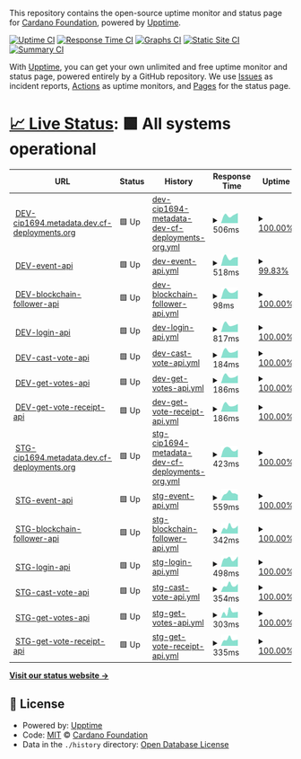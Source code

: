 This repository contains the open-source uptime monitor and status page for [Cardano Foundation](https://cardanofoundation.org), powered by [Upptime](https://github.com/upptime/upptime).

[![Uptime CI](https://github.com/cardano-foundation/cf-summit-evoting-status/workflows/Uptime%20CI/badge.svg)](https://github.com/cardano-foundation/cf-summit-evoting-status/actions?query=workflow%3A%22Uptime+CI%22)
[![Response Time CI](https://github.com/cardano-foundation/cf-summit-evoting-status/workflows/Response%20Time%20CI/badge.svg)](https://github.com/cardano-foundation/cf-summit-evoting-status/actions?query=workflow%3A%22Response+Time+CI%22)
[![Graphs CI](https://github.com/cardano-foundation/cf-summit-evoting-status/workflows/Graphs%20CI/badge.svg)](https://github.com/cardano-foundation/cf-summit-evoting-status/actions?query=workflow%3A%22Graphs+CI%22)
[![Static Site CI](https://github.com/cardano-foundation/cf-summit-evoting-status/workflows/Static%20Site%20CI/badge.svg)](https://github.com/cardano-foundation/cf-summit-evoting-status/actions?query=workflow%3A%22Static+Site+CI%22)
[![Summary CI](https://github.com/cardano-foundation/cf-summit-evoting-status/workflows/Summary%20CI/badge.svg)](https://github.com/cardano-foundation/cf-summit-evoting-status/actions?query=workflow%3A%22Summary+CI%22)

With [Upptime](https://upptime.js.org), you can get your own unlimited and free uptime monitor and status page, powered entirely by a GitHub repository. We use [Issues](https://github.com/cardano-foundation/cf-summit-evoting-status/issues) as incident reports, [Actions](https://github.com/cardano-foundation/cf-summit-evoting-status/actions) as uptime monitors, and [Pages](https://status.voting.summit.cardano.org) for the status page.

# [📈 Live Status](https://status.voting.summit.cardano.org): <!--live status--> **🟩 All systems operational**

<!--start: status pages-->
<!-- This summary is generated by Upptime (https://github.com/upptime/upptime) -->
<!-- Do not edit this manually, your changes will be overwritten -->
<!-- prettier-ignore -->
| URL | Status | History | Response Time | Uptime |
| --- | ------ | ------- | ------------- | ------ |
| <img alt="" src="https://icons.duckduckgo.com/ip3/dev.cf-cip1694-preprod.eu-west-1.metadata.dev.cf-deployments.org.ico" height="13"> [DEV-cip1694.metadata.dev.cf-deployments.org](https://dev.cf-cip1694-preprod.eu-west-1.metadata.dev.cf-deployments.org/) | 🟩 Up | [dev-cip1694-metadata-dev-cf-deployments-org.yml](https://github.com/cardano-foundation/cf-cip1694-ballot-status/commits/HEAD/history/dev-cip1694-metadata-dev-cf-deployments-org.yml) | <details><summary><img alt="Response time graph" src="./graphs/dev-cip1694-metadata-dev-cf-deployments-org/response-time-week.png" height="20"> 506ms</summary><br><a href="https://status.1694ballot.cardano.org/history/dev-cip1694-metadata-dev-cf-deployments-org"><img alt="Response time 506" src="https://img.shields.io/endpoint?url=https%3A%2F%2Fraw.githubusercontent.com%2Fcardano-foundation%2Fcf-cip1694-ballot-status%2FHEAD%2Fapi%2Fdev-cip1694-metadata-dev-cf-deployments-org%2Fresponse-time.json"></a><br><a href="https://status.1694ballot.cardano.org/history/dev-cip1694-metadata-dev-cf-deployments-org"><img alt="24-hour response time 616" src="https://img.shields.io/endpoint?url=https%3A%2F%2Fraw.githubusercontent.com%2Fcardano-foundation%2Fcf-cip1694-ballot-status%2FHEAD%2Fapi%2Fdev-cip1694-metadata-dev-cf-deployments-org%2Fresponse-time-day.json"></a><br><a href="https://status.1694ballot.cardano.org/history/dev-cip1694-metadata-dev-cf-deployments-org"><img alt="7-day response time 506" src="https://img.shields.io/endpoint?url=https%3A%2F%2Fraw.githubusercontent.com%2Fcardano-foundation%2Fcf-cip1694-ballot-status%2FHEAD%2Fapi%2Fdev-cip1694-metadata-dev-cf-deployments-org%2Fresponse-time-week.json"></a><br><a href="https://status.1694ballot.cardano.org/history/dev-cip1694-metadata-dev-cf-deployments-org"><img alt="30-day response time 506" src="https://img.shields.io/endpoint?url=https%3A%2F%2Fraw.githubusercontent.com%2Fcardano-foundation%2Fcf-cip1694-ballot-status%2FHEAD%2Fapi%2Fdev-cip1694-metadata-dev-cf-deployments-org%2Fresponse-time-month.json"></a><br><a href="https://status.1694ballot.cardano.org/history/dev-cip1694-metadata-dev-cf-deployments-org"><img alt="1-year response time 506" src="https://img.shields.io/endpoint?url=https%3A%2F%2Fraw.githubusercontent.com%2Fcardano-foundation%2Fcf-cip1694-ballot-status%2FHEAD%2Fapi%2Fdev-cip1694-metadata-dev-cf-deployments-org%2Fresponse-time-year.json"></a></details> | <details><summary><a href="https://status.1694ballot.cardano.org/history/dev-cip1694-metadata-dev-cf-deployments-org">100.00%</a></summary><a href="https://status.1694ballot.cardano.org/history/dev-cip1694-metadata-dev-cf-deployments-org"><img alt="All-time uptime 100.00%" src="https://img.shields.io/endpoint?url=https%3A%2F%2Fraw.githubusercontent.com%2Fcardano-foundation%2Fcf-cip1694-ballot-status%2FHEAD%2Fapi%2Fdev-cip1694-metadata-dev-cf-deployments-org%2Fuptime.json"></a><br><a href="https://status.1694ballot.cardano.org/history/dev-cip1694-metadata-dev-cf-deployments-org"><img alt="24-hour uptime 100.00%" src="https://img.shields.io/endpoint?url=https%3A%2F%2Fraw.githubusercontent.com%2Fcardano-foundation%2Fcf-cip1694-ballot-status%2FHEAD%2Fapi%2Fdev-cip1694-metadata-dev-cf-deployments-org%2Fuptime-day.json"></a><br><a href="https://status.1694ballot.cardano.org/history/dev-cip1694-metadata-dev-cf-deployments-org"><img alt="7-day uptime 100.00%" src="https://img.shields.io/endpoint?url=https%3A%2F%2Fraw.githubusercontent.com%2Fcardano-foundation%2Fcf-cip1694-ballot-status%2FHEAD%2Fapi%2Fdev-cip1694-metadata-dev-cf-deployments-org%2Fuptime-week.json"></a><br><a href="https://status.1694ballot.cardano.org/history/dev-cip1694-metadata-dev-cf-deployments-org"><img alt="30-day uptime 100.00%" src="https://img.shields.io/endpoint?url=https%3A%2F%2Fraw.githubusercontent.com%2Fcardano-foundation%2Fcf-cip1694-ballot-status%2FHEAD%2Fapi%2Fdev-cip1694-metadata-dev-cf-deployments-org%2Fuptime-month.json"></a><br><a href="https://status.1694ballot.cardano.org/history/dev-cip1694-metadata-dev-cf-deployments-org"><img alt="1-year uptime 100.00%" src="https://img.shields.io/endpoint?url=https%3A%2F%2Fraw.githubusercontent.com%2Fcardano-foundation%2Fcf-cip1694-ballot-status%2FHEAD%2Fapi%2Fdev-cip1694-metadata-dev-cf-deployments-org%2Fuptime-year.json"></a></details>
| <img alt="" src="https://icons.duckduckgo.com/ip3/follower-api.dev.cf-cip1694-preprod.eu-west-1.metadata.dev.cf-deployments.org.ico" height="13"> [DEV-event-api](https://follower-api.dev.cf-cip1694-preprod.eu-west-1.metadata.dev.cf-deployments.org/api/reference/event/CIP-1694_Pre_Ratification_F534) | 🟩 Up | [dev-event-api.yml](https://github.com/cardano-foundation/cf-cip1694-ballot-status/commits/HEAD/history/dev-event-api.yml) | <details><summary><img alt="Response time graph" src="./graphs/dev-event-api/response-time-week.png" height="20"> 518ms</summary><br><a href="https://status.1694ballot.cardano.org/history/dev-event-api"><img alt="Response time 518" src="https://img.shields.io/endpoint?url=https%3A%2F%2Fraw.githubusercontent.com%2Fcardano-foundation%2Fcf-cip1694-ballot-status%2FHEAD%2Fapi%2Fdev-event-api%2Fresponse-time.json"></a><br><a href="https://status.1694ballot.cardano.org/history/dev-event-api"><img alt="24-hour response time 538" src="https://img.shields.io/endpoint?url=https%3A%2F%2Fraw.githubusercontent.com%2Fcardano-foundation%2Fcf-cip1694-ballot-status%2FHEAD%2Fapi%2Fdev-event-api%2Fresponse-time-day.json"></a><br><a href="https://status.1694ballot.cardano.org/history/dev-event-api"><img alt="7-day response time 518" src="https://img.shields.io/endpoint?url=https%3A%2F%2Fraw.githubusercontent.com%2Fcardano-foundation%2Fcf-cip1694-ballot-status%2FHEAD%2Fapi%2Fdev-event-api%2Fresponse-time-week.json"></a><br><a href="https://status.1694ballot.cardano.org/history/dev-event-api"><img alt="30-day response time 518" src="https://img.shields.io/endpoint?url=https%3A%2F%2Fraw.githubusercontent.com%2Fcardano-foundation%2Fcf-cip1694-ballot-status%2FHEAD%2Fapi%2Fdev-event-api%2Fresponse-time-month.json"></a><br><a href="https://status.1694ballot.cardano.org/history/dev-event-api"><img alt="1-year response time 518" src="https://img.shields.io/endpoint?url=https%3A%2F%2Fraw.githubusercontent.com%2Fcardano-foundation%2Fcf-cip1694-ballot-status%2FHEAD%2Fapi%2Fdev-event-api%2Fresponse-time-year.json"></a></details> | <details><summary><a href="https://status.1694ballot.cardano.org/history/dev-event-api">99.83%</a></summary><a href="https://status.1694ballot.cardano.org/history/dev-event-api"><img alt="All-time uptime 99.83%" src="https://img.shields.io/endpoint?url=https%3A%2F%2Fraw.githubusercontent.com%2Fcardano-foundation%2Fcf-cip1694-ballot-status%2FHEAD%2Fapi%2Fdev-event-api%2Fuptime.json"></a><br><a href="https://status.1694ballot.cardano.org/history/dev-event-api"><img alt="24-hour uptime 100.00%" src="https://img.shields.io/endpoint?url=https%3A%2F%2Fraw.githubusercontent.com%2Fcardano-foundation%2Fcf-cip1694-ballot-status%2FHEAD%2Fapi%2Fdev-event-api%2Fuptime-day.json"></a><br><a href="https://status.1694ballot.cardano.org/history/dev-event-api"><img alt="7-day uptime 99.83%" src="https://img.shields.io/endpoint?url=https%3A%2F%2Fraw.githubusercontent.com%2Fcardano-foundation%2Fcf-cip1694-ballot-status%2FHEAD%2Fapi%2Fdev-event-api%2Fuptime-week.json"></a><br><a href="https://status.1694ballot.cardano.org/history/dev-event-api"><img alt="30-day uptime 99.83%" src="https://img.shields.io/endpoint?url=https%3A%2F%2Fraw.githubusercontent.com%2Fcardano-foundation%2Fcf-cip1694-ballot-status%2FHEAD%2Fapi%2Fdev-event-api%2Fuptime-month.json"></a><br><a href="https://status.1694ballot.cardano.org/history/dev-event-api"><img alt="1-year uptime 99.83%" src="https://img.shields.io/endpoint?url=https%3A%2F%2Fraw.githubusercontent.com%2Fcardano-foundation%2Fcf-cip1694-ballot-status%2FHEAD%2Fapi%2Fdev-event-api%2Fuptime-year.json"></a></details>
| <img alt="" src="https://icons.duckduckgo.com/ip3/follower-api.dev.cf-cip1694-preprod.eu-west-1.metadata.dev.cf-deployments.org.ico" height="13"> [DEV-blockchain-follower-api](https://follower-api.dev.cf-cip1694-preprod.eu-west-1.metadata.dev.cf-deployments.org/api/blockchain/tip) | 🟩 Up | [dev-blockchain-follower-api.yml](https://github.com/cardano-foundation/cf-cip1694-ballot-status/commits/HEAD/history/dev-blockchain-follower-api.yml) | <details><summary><img alt="Response time graph" src="./graphs/dev-blockchain-follower-api/response-time-week.png" height="20"> 98ms</summary><br><a href="https://status.1694ballot.cardano.org/history/dev-blockchain-follower-api"><img alt="Response time 98" src="https://img.shields.io/endpoint?url=https%3A%2F%2Fraw.githubusercontent.com%2Fcardano-foundation%2Fcf-cip1694-ballot-status%2FHEAD%2Fapi%2Fdev-blockchain-follower-api%2Fresponse-time.json"></a><br><a href="https://status.1694ballot.cardano.org/history/dev-blockchain-follower-api"><img alt="24-hour response time 108" src="https://img.shields.io/endpoint?url=https%3A%2F%2Fraw.githubusercontent.com%2Fcardano-foundation%2Fcf-cip1694-ballot-status%2FHEAD%2Fapi%2Fdev-blockchain-follower-api%2Fresponse-time-day.json"></a><br><a href="https://status.1694ballot.cardano.org/history/dev-blockchain-follower-api"><img alt="7-day response time 98" src="https://img.shields.io/endpoint?url=https%3A%2F%2Fraw.githubusercontent.com%2Fcardano-foundation%2Fcf-cip1694-ballot-status%2FHEAD%2Fapi%2Fdev-blockchain-follower-api%2Fresponse-time-week.json"></a><br><a href="https://status.1694ballot.cardano.org/history/dev-blockchain-follower-api"><img alt="30-day response time 98" src="https://img.shields.io/endpoint?url=https%3A%2F%2Fraw.githubusercontent.com%2Fcardano-foundation%2Fcf-cip1694-ballot-status%2FHEAD%2Fapi%2Fdev-blockchain-follower-api%2Fresponse-time-month.json"></a><br><a href="https://status.1694ballot.cardano.org/history/dev-blockchain-follower-api"><img alt="1-year response time 98" src="https://img.shields.io/endpoint?url=https%3A%2F%2Fraw.githubusercontent.com%2Fcardano-foundation%2Fcf-cip1694-ballot-status%2FHEAD%2Fapi%2Fdev-blockchain-follower-api%2Fresponse-time-year.json"></a></details> | <details><summary><a href="https://status.1694ballot.cardano.org/history/dev-blockchain-follower-api">100.00%</a></summary><a href="https://status.1694ballot.cardano.org/history/dev-blockchain-follower-api"><img alt="All-time uptime 100.00%" src="https://img.shields.io/endpoint?url=https%3A%2F%2Fraw.githubusercontent.com%2Fcardano-foundation%2Fcf-cip1694-ballot-status%2FHEAD%2Fapi%2Fdev-blockchain-follower-api%2Fuptime.json"></a><br><a href="https://status.1694ballot.cardano.org/history/dev-blockchain-follower-api"><img alt="24-hour uptime 100.00%" src="https://img.shields.io/endpoint?url=https%3A%2F%2Fraw.githubusercontent.com%2Fcardano-foundation%2Fcf-cip1694-ballot-status%2FHEAD%2Fapi%2Fdev-blockchain-follower-api%2Fuptime-day.json"></a><br><a href="https://status.1694ballot.cardano.org/history/dev-blockchain-follower-api"><img alt="7-day uptime 100.00%" src="https://img.shields.io/endpoint?url=https%3A%2F%2Fraw.githubusercontent.com%2Fcardano-foundation%2Fcf-cip1694-ballot-status%2FHEAD%2Fapi%2Fdev-blockchain-follower-api%2Fuptime-week.json"></a><br><a href="https://status.1694ballot.cardano.org/history/dev-blockchain-follower-api"><img alt="30-day uptime 100.00%" src="https://img.shields.io/endpoint?url=https%3A%2F%2Fraw.githubusercontent.com%2Fcardano-foundation%2Fcf-cip1694-ballot-status%2FHEAD%2Fapi%2Fdev-blockchain-follower-api%2Fuptime-month.json"></a><br><a href="https://status.1694ballot.cardano.org/history/dev-blockchain-follower-api"><img alt="1-year uptime 100.00%" src="https://img.shields.io/endpoint?url=https%3A%2F%2Fraw.githubusercontent.com%2Fcardano-foundation%2Fcf-cip1694-ballot-status%2FHEAD%2Fapi%2Fdev-blockchain-follower-api%2Fuptime-year.json"></a></details>
| <img alt="" src="https://icons.duckduckgo.com/ip3/api.dev.cf-cip1694-preprod.eu-west-1.metadata.dev.cf-deployments.org.ico" height="13"> [DEV-login-api](http://api.dev.cf-cip1694-preprod.eu-west-1.metadata.dev.cf-deployments.org/api/auth/login) | 🟩 Up | [dev-login-api.yml](https://github.com/cardano-foundation/cf-cip1694-ballot-status/commits/HEAD/history/dev-login-api.yml) | <details><summary><img alt="Response time graph" src="./graphs/dev-login-api/response-time-week.png" height="20"> 817ms</summary><br><a href="https://status.1694ballot.cardano.org/history/dev-login-api"><img alt="Response time 817" src="https://img.shields.io/endpoint?url=https%3A%2F%2Fraw.githubusercontent.com%2Fcardano-foundation%2Fcf-cip1694-ballot-status%2FHEAD%2Fapi%2Fdev-login-api%2Fresponse-time.json"></a><br><a href="https://status.1694ballot.cardano.org/history/dev-login-api"><img alt="24-hour response time 849" src="https://img.shields.io/endpoint?url=https%3A%2F%2Fraw.githubusercontent.com%2Fcardano-foundation%2Fcf-cip1694-ballot-status%2FHEAD%2Fapi%2Fdev-login-api%2Fresponse-time-day.json"></a><br><a href="https://status.1694ballot.cardano.org/history/dev-login-api"><img alt="7-day response time 817" src="https://img.shields.io/endpoint?url=https%3A%2F%2Fraw.githubusercontent.com%2Fcardano-foundation%2Fcf-cip1694-ballot-status%2FHEAD%2Fapi%2Fdev-login-api%2Fresponse-time-week.json"></a><br><a href="https://status.1694ballot.cardano.org/history/dev-login-api"><img alt="30-day response time 817" src="https://img.shields.io/endpoint?url=https%3A%2F%2Fraw.githubusercontent.com%2Fcardano-foundation%2Fcf-cip1694-ballot-status%2FHEAD%2Fapi%2Fdev-login-api%2Fresponse-time-month.json"></a><br><a href="https://status.1694ballot.cardano.org/history/dev-login-api"><img alt="1-year response time 817" src="https://img.shields.io/endpoint?url=https%3A%2F%2Fraw.githubusercontent.com%2Fcardano-foundation%2Fcf-cip1694-ballot-status%2FHEAD%2Fapi%2Fdev-login-api%2Fresponse-time-year.json"></a></details> | <details><summary><a href="https://status.1694ballot.cardano.org/history/dev-login-api">100.00%</a></summary><a href="https://status.1694ballot.cardano.org/history/dev-login-api"><img alt="All-time uptime 100.00%" src="https://img.shields.io/endpoint?url=https%3A%2F%2Fraw.githubusercontent.com%2Fcardano-foundation%2Fcf-cip1694-ballot-status%2FHEAD%2Fapi%2Fdev-login-api%2Fuptime.json"></a><br><a href="https://status.1694ballot.cardano.org/history/dev-login-api"><img alt="24-hour uptime 100.00%" src="https://img.shields.io/endpoint?url=https%3A%2F%2Fraw.githubusercontent.com%2Fcardano-foundation%2Fcf-cip1694-ballot-status%2FHEAD%2Fapi%2Fdev-login-api%2Fuptime-day.json"></a><br><a href="https://status.1694ballot.cardano.org/history/dev-login-api"><img alt="7-day uptime 100.00%" src="https://img.shields.io/endpoint?url=https%3A%2F%2Fraw.githubusercontent.com%2Fcardano-foundation%2Fcf-cip1694-ballot-status%2FHEAD%2Fapi%2Fdev-login-api%2Fuptime-week.json"></a><br><a href="https://status.1694ballot.cardano.org/history/dev-login-api"><img alt="30-day uptime 100.00%" src="https://img.shields.io/endpoint?url=https%3A%2F%2Fraw.githubusercontent.com%2Fcardano-foundation%2Fcf-cip1694-ballot-status%2FHEAD%2Fapi%2Fdev-login-api%2Fuptime-month.json"></a><br><a href="https://status.1694ballot.cardano.org/history/dev-login-api"><img alt="1-year uptime 100.00%" src="https://img.shields.io/endpoint?url=https%3A%2F%2Fraw.githubusercontent.com%2Fcardano-foundation%2Fcf-cip1694-ballot-status%2FHEAD%2Fapi%2Fdev-login-api%2Fuptime-year.json"></a></details>
| <img alt="" src="https://icons.duckduckgo.com/ip3/api.dev.cf-cip1694-preprod.eu-west-1.metadata.dev.cf-deployments.org.ico" height="13"> [DEV-cast-vote-api](http://api.dev.cf-cip1694-preprod.eu-west-1.metadata.dev.cf-deployments.org/api/vote/cast) | 🟩 Up | [dev-cast-vote-api.yml](https://github.com/cardano-foundation/cf-cip1694-ballot-status/commits/HEAD/history/dev-cast-vote-api.yml) | <details><summary><img alt="Response time graph" src="./graphs/dev-cast-vote-api/response-time-week.png" height="20"> 184ms</summary><br><a href="https://status.1694ballot.cardano.org/history/dev-cast-vote-api"><img alt="Response time 184" src="https://img.shields.io/endpoint?url=https%3A%2F%2Fraw.githubusercontent.com%2Fcardano-foundation%2Fcf-cip1694-ballot-status%2FHEAD%2Fapi%2Fdev-cast-vote-api%2Fresponse-time.json"></a><br><a href="https://status.1694ballot.cardano.org/history/dev-cast-vote-api"><img alt="24-hour response time 198" src="https://img.shields.io/endpoint?url=https%3A%2F%2Fraw.githubusercontent.com%2Fcardano-foundation%2Fcf-cip1694-ballot-status%2FHEAD%2Fapi%2Fdev-cast-vote-api%2Fresponse-time-day.json"></a><br><a href="https://status.1694ballot.cardano.org/history/dev-cast-vote-api"><img alt="7-day response time 184" src="https://img.shields.io/endpoint?url=https%3A%2F%2Fraw.githubusercontent.com%2Fcardano-foundation%2Fcf-cip1694-ballot-status%2FHEAD%2Fapi%2Fdev-cast-vote-api%2Fresponse-time-week.json"></a><br><a href="https://status.1694ballot.cardano.org/history/dev-cast-vote-api"><img alt="30-day response time 184" src="https://img.shields.io/endpoint?url=https%3A%2F%2Fraw.githubusercontent.com%2Fcardano-foundation%2Fcf-cip1694-ballot-status%2FHEAD%2Fapi%2Fdev-cast-vote-api%2Fresponse-time-month.json"></a><br><a href="https://status.1694ballot.cardano.org/history/dev-cast-vote-api"><img alt="1-year response time 184" src="https://img.shields.io/endpoint?url=https%3A%2F%2Fraw.githubusercontent.com%2Fcardano-foundation%2Fcf-cip1694-ballot-status%2FHEAD%2Fapi%2Fdev-cast-vote-api%2Fresponse-time-year.json"></a></details> | <details><summary><a href="https://status.1694ballot.cardano.org/history/dev-cast-vote-api">100.00%</a></summary><a href="https://status.1694ballot.cardano.org/history/dev-cast-vote-api"><img alt="All-time uptime 100.00%" src="https://img.shields.io/endpoint?url=https%3A%2F%2Fraw.githubusercontent.com%2Fcardano-foundation%2Fcf-cip1694-ballot-status%2FHEAD%2Fapi%2Fdev-cast-vote-api%2Fuptime.json"></a><br><a href="https://status.1694ballot.cardano.org/history/dev-cast-vote-api"><img alt="24-hour uptime 100.00%" src="https://img.shields.io/endpoint?url=https%3A%2F%2Fraw.githubusercontent.com%2Fcardano-foundation%2Fcf-cip1694-ballot-status%2FHEAD%2Fapi%2Fdev-cast-vote-api%2Fuptime-day.json"></a><br><a href="https://status.1694ballot.cardano.org/history/dev-cast-vote-api"><img alt="7-day uptime 100.00%" src="https://img.shields.io/endpoint?url=https%3A%2F%2Fraw.githubusercontent.com%2Fcardano-foundation%2Fcf-cip1694-ballot-status%2FHEAD%2Fapi%2Fdev-cast-vote-api%2Fuptime-week.json"></a><br><a href="https://status.1694ballot.cardano.org/history/dev-cast-vote-api"><img alt="30-day uptime 100.00%" src="https://img.shields.io/endpoint?url=https%3A%2F%2Fraw.githubusercontent.com%2Fcardano-foundation%2Fcf-cip1694-ballot-status%2FHEAD%2Fapi%2Fdev-cast-vote-api%2Fuptime-month.json"></a><br><a href="https://status.1694ballot.cardano.org/history/dev-cast-vote-api"><img alt="1-year uptime 100.00%" src="https://img.shields.io/endpoint?url=https%3A%2F%2Fraw.githubusercontent.com%2Fcardano-foundation%2Fcf-cip1694-ballot-status%2FHEAD%2Fapi%2Fdev-cast-vote-api%2Fuptime-year.json"></a></details>
| <img alt="" src="https://icons.duckduckgo.com/ip3/api.dev.cf-cip1694-preprod.eu-west-1.metadata.dev.cf-deployments.org.ico" height="13"> [DEV-get-votes-api](http://api.dev.cf-cip1694-preprod.eu-west-1.metadata.dev.cf-deployments.org/api/vote/votes/CIP-1694_Pre_Ratification_F534) | 🟩 Up | [dev-get-votes-api.yml](https://github.com/cardano-foundation/cf-cip1694-ballot-status/commits/HEAD/history/dev-get-votes-api.yml) | <details><summary><img alt="Response time graph" src="./graphs/dev-get-votes-api/response-time-week.png" height="20"> 186ms</summary><br><a href="https://status.1694ballot.cardano.org/history/dev-get-votes-api"><img alt="Response time 186" src="https://img.shields.io/endpoint?url=https%3A%2F%2Fraw.githubusercontent.com%2Fcardano-foundation%2Fcf-cip1694-ballot-status%2FHEAD%2Fapi%2Fdev-get-votes-api%2Fresponse-time.json"></a><br><a href="https://status.1694ballot.cardano.org/history/dev-get-votes-api"><img alt="24-hour response time 199" src="https://img.shields.io/endpoint?url=https%3A%2F%2Fraw.githubusercontent.com%2Fcardano-foundation%2Fcf-cip1694-ballot-status%2FHEAD%2Fapi%2Fdev-get-votes-api%2Fresponse-time-day.json"></a><br><a href="https://status.1694ballot.cardano.org/history/dev-get-votes-api"><img alt="7-day response time 186" src="https://img.shields.io/endpoint?url=https%3A%2F%2Fraw.githubusercontent.com%2Fcardano-foundation%2Fcf-cip1694-ballot-status%2FHEAD%2Fapi%2Fdev-get-votes-api%2Fresponse-time-week.json"></a><br><a href="https://status.1694ballot.cardano.org/history/dev-get-votes-api"><img alt="30-day response time 186" src="https://img.shields.io/endpoint?url=https%3A%2F%2Fraw.githubusercontent.com%2Fcardano-foundation%2Fcf-cip1694-ballot-status%2FHEAD%2Fapi%2Fdev-get-votes-api%2Fresponse-time-month.json"></a><br><a href="https://status.1694ballot.cardano.org/history/dev-get-votes-api"><img alt="1-year response time 186" src="https://img.shields.io/endpoint?url=https%3A%2F%2Fraw.githubusercontent.com%2Fcardano-foundation%2Fcf-cip1694-ballot-status%2FHEAD%2Fapi%2Fdev-get-votes-api%2Fresponse-time-year.json"></a></details> | <details><summary><a href="https://status.1694ballot.cardano.org/history/dev-get-votes-api">100.00%</a></summary><a href="https://status.1694ballot.cardano.org/history/dev-get-votes-api"><img alt="All-time uptime 100.00%" src="https://img.shields.io/endpoint?url=https%3A%2F%2Fraw.githubusercontent.com%2Fcardano-foundation%2Fcf-cip1694-ballot-status%2FHEAD%2Fapi%2Fdev-get-votes-api%2Fuptime.json"></a><br><a href="https://status.1694ballot.cardano.org/history/dev-get-votes-api"><img alt="24-hour uptime 100.00%" src="https://img.shields.io/endpoint?url=https%3A%2F%2Fraw.githubusercontent.com%2Fcardano-foundation%2Fcf-cip1694-ballot-status%2FHEAD%2Fapi%2Fdev-get-votes-api%2Fuptime-day.json"></a><br><a href="https://status.1694ballot.cardano.org/history/dev-get-votes-api"><img alt="7-day uptime 100.00%" src="https://img.shields.io/endpoint?url=https%3A%2F%2Fraw.githubusercontent.com%2Fcardano-foundation%2Fcf-cip1694-ballot-status%2FHEAD%2Fapi%2Fdev-get-votes-api%2Fuptime-week.json"></a><br><a href="https://status.1694ballot.cardano.org/history/dev-get-votes-api"><img alt="30-day uptime 100.00%" src="https://img.shields.io/endpoint?url=https%3A%2F%2Fraw.githubusercontent.com%2Fcardano-foundation%2Fcf-cip1694-ballot-status%2FHEAD%2Fapi%2Fdev-get-votes-api%2Fuptime-month.json"></a><br><a href="https://status.1694ballot.cardano.org/history/dev-get-votes-api"><img alt="1-year uptime 100.00%" src="https://img.shields.io/endpoint?url=https%3A%2F%2Fraw.githubusercontent.com%2Fcardano-foundation%2Fcf-cip1694-ballot-status%2FHEAD%2Fapi%2Fdev-get-votes-api%2Fuptime-year.json"></a></details>
| <img alt="" src="https://icons.duckduckgo.com/ip3/api.dev.cf-cip1694-preprod.eu-west-1.metadata.dev.cf-deployments.org.ico" height="13"> [DEV-get-vote-receipt-api](http://api.dev.cf-cip1694-preprod.eu-west-1.metadata.dev.cf-deployments.org/api/vote/receipt/CIP-1694_Pre_Ratification_F534/AMBASSADOR) | 🟩 Up | [dev-get-vote-receipt-api.yml](https://github.com/cardano-foundation/cf-cip1694-ballot-status/commits/HEAD/history/dev-get-vote-receipt-api.yml) | <details><summary><img alt="Response time graph" src="./graphs/dev-get-vote-receipt-api/response-time-week.png" height="20"> 186ms</summary><br><a href="https://status.1694ballot.cardano.org/history/dev-get-vote-receipt-api"><img alt="Response time 186" src="https://img.shields.io/endpoint?url=https%3A%2F%2Fraw.githubusercontent.com%2Fcardano-foundation%2Fcf-cip1694-ballot-status%2FHEAD%2Fapi%2Fdev-get-vote-receipt-api%2Fresponse-time.json"></a><br><a href="https://status.1694ballot.cardano.org/history/dev-get-vote-receipt-api"><img alt="24-hour response time 199" src="https://img.shields.io/endpoint?url=https%3A%2F%2Fraw.githubusercontent.com%2Fcardano-foundation%2Fcf-cip1694-ballot-status%2FHEAD%2Fapi%2Fdev-get-vote-receipt-api%2Fresponse-time-day.json"></a><br><a href="https://status.1694ballot.cardano.org/history/dev-get-vote-receipt-api"><img alt="7-day response time 186" src="https://img.shields.io/endpoint?url=https%3A%2F%2Fraw.githubusercontent.com%2Fcardano-foundation%2Fcf-cip1694-ballot-status%2FHEAD%2Fapi%2Fdev-get-vote-receipt-api%2Fresponse-time-week.json"></a><br><a href="https://status.1694ballot.cardano.org/history/dev-get-vote-receipt-api"><img alt="30-day response time 186" src="https://img.shields.io/endpoint?url=https%3A%2F%2Fraw.githubusercontent.com%2Fcardano-foundation%2Fcf-cip1694-ballot-status%2FHEAD%2Fapi%2Fdev-get-vote-receipt-api%2Fresponse-time-month.json"></a><br><a href="https://status.1694ballot.cardano.org/history/dev-get-vote-receipt-api"><img alt="1-year response time 186" src="https://img.shields.io/endpoint?url=https%3A%2F%2Fraw.githubusercontent.com%2Fcardano-foundation%2Fcf-cip1694-ballot-status%2FHEAD%2Fapi%2Fdev-get-vote-receipt-api%2Fresponse-time-year.json"></a></details> | <details><summary><a href="https://status.1694ballot.cardano.org/history/dev-get-vote-receipt-api">100.00%</a></summary><a href="https://status.1694ballot.cardano.org/history/dev-get-vote-receipt-api"><img alt="All-time uptime 100.00%" src="https://img.shields.io/endpoint?url=https%3A%2F%2Fraw.githubusercontent.com%2Fcardano-foundation%2Fcf-cip1694-ballot-status%2FHEAD%2Fapi%2Fdev-get-vote-receipt-api%2Fuptime.json"></a><br><a href="https://status.1694ballot.cardano.org/history/dev-get-vote-receipt-api"><img alt="24-hour uptime 100.00%" src="https://img.shields.io/endpoint?url=https%3A%2F%2Fraw.githubusercontent.com%2Fcardano-foundation%2Fcf-cip1694-ballot-status%2FHEAD%2Fapi%2Fdev-get-vote-receipt-api%2Fuptime-day.json"></a><br><a href="https://status.1694ballot.cardano.org/history/dev-get-vote-receipt-api"><img alt="7-day uptime 100.00%" src="https://img.shields.io/endpoint?url=https%3A%2F%2Fraw.githubusercontent.com%2Fcardano-foundation%2Fcf-cip1694-ballot-status%2FHEAD%2Fapi%2Fdev-get-vote-receipt-api%2Fuptime-week.json"></a><br><a href="https://status.1694ballot.cardano.org/history/dev-get-vote-receipt-api"><img alt="30-day uptime 100.00%" src="https://img.shields.io/endpoint?url=https%3A%2F%2Fraw.githubusercontent.com%2Fcardano-foundation%2Fcf-cip1694-ballot-status%2FHEAD%2Fapi%2Fdev-get-vote-receipt-api%2Fuptime-month.json"></a><br><a href="https://status.1694ballot.cardano.org/history/dev-get-vote-receipt-api"><img alt="1-year uptime 100.00%" src="https://img.shields.io/endpoint?url=https%3A%2F%2Fraw.githubusercontent.com%2Fcardano-foundation%2Fcf-cip1694-ballot-status%2FHEAD%2Fapi%2Fdev-get-vote-receipt-api%2Fuptime-year.json"></a></details>
| <img alt="" src="https://icons.duckduckgo.com/ip3/cip1694.metadata.dev.cf-deployments.org.ico" height="13"> [STG-cip1694.metadata.dev.cf-deployments.org](https://cip1694.metadata.dev.cf-deployments.org/) | 🟩 Up | [stg-cip1694-metadata-dev-cf-deployments-org.yml](https://github.com/cardano-foundation/cf-cip1694-ballot-status/commits/HEAD/history/stg-cip1694-metadata-dev-cf-deployments-org.yml) | <details><summary><img alt="Response time graph" src="./graphs/stg-cip1694-metadata-dev-cf-deployments-org/response-time-week.png" height="20"> 423ms</summary><br><a href="https://status.1694ballot.cardano.org/history/stg-cip1694-metadata-dev-cf-deployments-org"><img alt="Response time 423" src="https://img.shields.io/endpoint?url=https%3A%2F%2Fraw.githubusercontent.com%2Fcardano-foundation%2Fcf-cip1694-ballot-status%2FHEAD%2Fapi%2Fstg-cip1694-metadata-dev-cf-deployments-org%2Fresponse-time.json"></a><br><a href="https://status.1694ballot.cardano.org/history/stg-cip1694-metadata-dev-cf-deployments-org"><img alt="24-hour response time 417" src="https://img.shields.io/endpoint?url=https%3A%2F%2Fraw.githubusercontent.com%2Fcardano-foundation%2Fcf-cip1694-ballot-status%2FHEAD%2Fapi%2Fstg-cip1694-metadata-dev-cf-deployments-org%2Fresponse-time-day.json"></a><br><a href="https://status.1694ballot.cardano.org/history/stg-cip1694-metadata-dev-cf-deployments-org"><img alt="7-day response time 423" src="https://img.shields.io/endpoint?url=https%3A%2F%2Fraw.githubusercontent.com%2Fcardano-foundation%2Fcf-cip1694-ballot-status%2FHEAD%2Fapi%2Fstg-cip1694-metadata-dev-cf-deployments-org%2Fresponse-time-week.json"></a><br><a href="https://status.1694ballot.cardano.org/history/stg-cip1694-metadata-dev-cf-deployments-org"><img alt="30-day response time 423" src="https://img.shields.io/endpoint?url=https%3A%2F%2Fraw.githubusercontent.com%2Fcardano-foundation%2Fcf-cip1694-ballot-status%2FHEAD%2Fapi%2Fstg-cip1694-metadata-dev-cf-deployments-org%2Fresponse-time-month.json"></a><br><a href="https://status.1694ballot.cardano.org/history/stg-cip1694-metadata-dev-cf-deployments-org"><img alt="1-year response time 423" src="https://img.shields.io/endpoint?url=https%3A%2F%2Fraw.githubusercontent.com%2Fcardano-foundation%2Fcf-cip1694-ballot-status%2FHEAD%2Fapi%2Fstg-cip1694-metadata-dev-cf-deployments-org%2Fresponse-time-year.json"></a></details> | <details><summary><a href="https://status.1694ballot.cardano.org/history/stg-cip1694-metadata-dev-cf-deployments-org">100.00%</a></summary><a href="https://status.1694ballot.cardano.org/history/stg-cip1694-metadata-dev-cf-deployments-org"><img alt="All-time uptime 100.00%" src="https://img.shields.io/endpoint?url=https%3A%2F%2Fraw.githubusercontent.com%2Fcardano-foundation%2Fcf-cip1694-ballot-status%2FHEAD%2Fapi%2Fstg-cip1694-metadata-dev-cf-deployments-org%2Fuptime.json"></a><br><a href="https://status.1694ballot.cardano.org/history/stg-cip1694-metadata-dev-cf-deployments-org"><img alt="24-hour uptime 100.00%" src="https://img.shields.io/endpoint?url=https%3A%2F%2Fraw.githubusercontent.com%2Fcardano-foundation%2Fcf-cip1694-ballot-status%2FHEAD%2Fapi%2Fstg-cip1694-metadata-dev-cf-deployments-org%2Fuptime-day.json"></a><br><a href="https://status.1694ballot.cardano.org/history/stg-cip1694-metadata-dev-cf-deployments-org"><img alt="7-day uptime 100.00%" src="https://img.shields.io/endpoint?url=https%3A%2F%2Fraw.githubusercontent.com%2Fcardano-foundation%2Fcf-cip1694-ballot-status%2FHEAD%2Fapi%2Fstg-cip1694-metadata-dev-cf-deployments-org%2Fuptime-week.json"></a><br><a href="https://status.1694ballot.cardano.org/history/stg-cip1694-metadata-dev-cf-deployments-org"><img alt="30-day uptime 100.00%" src="https://img.shields.io/endpoint?url=https%3A%2F%2Fraw.githubusercontent.com%2Fcardano-foundation%2Fcf-cip1694-ballot-status%2FHEAD%2Fapi%2Fstg-cip1694-metadata-dev-cf-deployments-org%2Fuptime-month.json"></a><br><a href="https://status.1694ballot.cardano.org/history/stg-cip1694-metadata-dev-cf-deployments-org"><img alt="1-year uptime 100.00%" src="https://img.shields.io/endpoint?url=https%3A%2F%2Fraw.githubusercontent.com%2Fcardano-foundation%2Fcf-cip1694-ballot-status%2FHEAD%2Fapi%2Fstg-cip1694-metadata-dev-cf-deployments-org%2Fuptime-year.json"></a></details>
| <img alt="" src="https://icons.duckduckgo.com/ip3/follower-api.cip1694.metadata.dev.cf-deployments.org.ico" height="13"> [STG-event-api](https://follower-api.cip1694.metadata.dev.cf-deployments.org/api/reference/event/CIP-1694_Pre_Ratification_B240) | 🟩 Up | [stg-event-api.yml](https://github.com/cardano-foundation/cf-cip1694-ballot-status/commits/HEAD/history/stg-event-api.yml) | <details><summary><img alt="Response time graph" src="./graphs/stg-event-api/response-time-week.png" height="20"> 559ms</summary><br><a href="https://status.1694ballot.cardano.org/history/stg-event-api"><img alt="Response time 559" src="https://img.shields.io/endpoint?url=https%3A%2F%2Fraw.githubusercontent.com%2Fcardano-foundation%2Fcf-cip1694-ballot-status%2FHEAD%2Fapi%2Fstg-event-api%2Fresponse-time.json"></a><br><a href="https://status.1694ballot.cardano.org/history/stg-event-api"><img alt="24-hour response time 442" src="https://img.shields.io/endpoint?url=https%3A%2F%2Fraw.githubusercontent.com%2Fcardano-foundation%2Fcf-cip1694-ballot-status%2FHEAD%2Fapi%2Fstg-event-api%2Fresponse-time-day.json"></a><br><a href="https://status.1694ballot.cardano.org/history/stg-event-api"><img alt="7-day response time 559" src="https://img.shields.io/endpoint?url=https%3A%2F%2Fraw.githubusercontent.com%2Fcardano-foundation%2Fcf-cip1694-ballot-status%2FHEAD%2Fapi%2Fstg-event-api%2Fresponse-time-week.json"></a><br><a href="https://status.1694ballot.cardano.org/history/stg-event-api"><img alt="30-day response time 559" src="https://img.shields.io/endpoint?url=https%3A%2F%2Fraw.githubusercontent.com%2Fcardano-foundation%2Fcf-cip1694-ballot-status%2FHEAD%2Fapi%2Fstg-event-api%2Fresponse-time-month.json"></a><br><a href="https://status.1694ballot.cardano.org/history/stg-event-api"><img alt="1-year response time 559" src="https://img.shields.io/endpoint?url=https%3A%2F%2Fraw.githubusercontent.com%2Fcardano-foundation%2Fcf-cip1694-ballot-status%2FHEAD%2Fapi%2Fstg-event-api%2Fresponse-time-year.json"></a></details> | <details><summary><a href="https://status.1694ballot.cardano.org/history/stg-event-api">100.00%</a></summary><a href="https://status.1694ballot.cardano.org/history/stg-event-api"><img alt="All-time uptime 100.00%" src="https://img.shields.io/endpoint?url=https%3A%2F%2Fraw.githubusercontent.com%2Fcardano-foundation%2Fcf-cip1694-ballot-status%2FHEAD%2Fapi%2Fstg-event-api%2Fuptime.json"></a><br><a href="https://status.1694ballot.cardano.org/history/stg-event-api"><img alt="24-hour uptime 100.00%" src="https://img.shields.io/endpoint?url=https%3A%2F%2Fraw.githubusercontent.com%2Fcardano-foundation%2Fcf-cip1694-ballot-status%2FHEAD%2Fapi%2Fstg-event-api%2Fuptime-day.json"></a><br><a href="https://status.1694ballot.cardano.org/history/stg-event-api"><img alt="7-day uptime 100.00%" src="https://img.shields.io/endpoint?url=https%3A%2F%2Fraw.githubusercontent.com%2Fcardano-foundation%2Fcf-cip1694-ballot-status%2FHEAD%2Fapi%2Fstg-event-api%2Fuptime-week.json"></a><br><a href="https://status.1694ballot.cardano.org/history/stg-event-api"><img alt="30-day uptime 100.00%" src="https://img.shields.io/endpoint?url=https%3A%2F%2Fraw.githubusercontent.com%2Fcardano-foundation%2Fcf-cip1694-ballot-status%2FHEAD%2Fapi%2Fstg-event-api%2Fuptime-month.json"></a><br><a href="https://status.1694ballot.cardano.org/history/stg-event-api"><img alt="1-year uptime 100.00%" src="https://img.shields.io/endpoint?url=https%3A%2F%2Fraw.githubusercontent.com%2Fcardano-foundation%2Fcf-cip1694-ballot-status%2FHEAD%2Fapi%2Fstg-event-api%2Fuptime-year.json"></a></details>
| <img alt="" src="https://icons.duckduckgo.com/ip3/follower-api.cip1694.metadata.dev.cf-deployments.org.ico" height="13"> [STG-blockchain-follower-api](https://follower-api.cip1694.metadata.dev.cf-deployments.org/api/blockchain/tip) | 🟩 Up | [stg-blockchain-follower-api.yml](https://github.com/cardano-foundation/cf-cip1694-ballot-status/commits/HEAD/history/stg-blockchain-follower-api.yml) | <details><summary><img alt="Response time graph" src="./graphs/stg-blockchain-follower-api/response-time-week.png" height="20"> 342ms</summary><br><a href="https://status.1694ballot.cardano.org/history/stg-blockchain-follower-api"><img alt="Response time 342" src="https://img.shields.io/endpoint?url=https%3A%2F%2Fraw.githubusercontent.com%2Fcardano-foundation%2Fcf-cip1694-ballot-status%2FHEAD%2Fapi%2Fstg-blockchain-follower-api%2Fresponse-time.json"></a><br><a href="https://status.1694ballot.cardano.org/history/stg-blockchain-follower-api"><img alt="24-hour response time 415" src="https://img.shields.io/endpoint?url=https%3A%2F%2Fraw.githubusercontent.com%2Fcardano-foundation%2Fcf-cip1694-ballot-status%2FHEAD%2Fapi%2Fstg-blockchain-follower-api%2Fresponse-time-day.json"></a><br><a href="https://status.1694ballot.cardano.org/history/stg-blockchain-follower-api"><img alt="7-day response time 342" src="https://img.shields.io/endpoint?url=https%3A%2F%2Fraw.githubusercontent.com%2Fcardano-foundation%2Fcf-cip1694-ballot-status%2FHEAD%2Fapi%2Fstg-blockchain-follower-api%2Fresponse-time-week.json"></a><br><a href="https://status.1694ballot.cardano.org/history/stg-blockchain-follower-api"><img alt="30-day response time 342" src="https://img.shields.io/endpoint?url=https%3A%2F%2Fraw.githubusercontent.com%2Fcardano-foundation%2Fcf-cip1694-ballot-status%2FHEAD%2Fapi%2Fstg-blockchain-follower-api%2Fresponse-time-month.json"></a><br><a href="https://status.1694ballot.cardano.org/history/stg-blockchain-follower-api"><img alt="1-year response time 342" src="https://img.shields.io/endpoint?url=https%3A%2F%2Fraw.githubusercontent.com%2Fcardano-foundation%2Fcf-cip1694-ballot-status%2FHEAD%2Fapi%2Fstg-blockchain-follower-api%2Fresponse-time-year.json"></a></details> | <details><summary><a href="https://status.1694ballot.cardano.org/history/stg-blockchain-follower-api">100.00%</a></summary><a href="https://status.1694ballot.cardano.org/history/stg-blockchain-follower-api"><img alt="All-time uptime 100.00%" src="https://img.shields.io/endpoint?url=https%3A%2F%2Fraw.githubusercontent.com%2Fcardano-foundation%2Fcf-cip1694-ballot-status%2FHEAD%2Fapi%2Fstg-blockchain-follower-api%2Fuptime.json"></a><br><a href="https://status.1694ballot.cardano.org/history/stg-blockchain-follower-api"><img alt="24-hour uptime 100.00%" src="https://img.shields.io/endpoint?url=https%3A%2F%2Fraw.githubusercontent.com%2Fcardano-foundation%2Fcf-cip1694-ballot-status%2FHEAD%2Fapi%2Fstg-blockchain-follower-api%2Fuptime-day.json"></a><br><a href="https://status.1694ballot.cardano.org/history/stg-blockchain-follower-api"><img alt="7-day uptime 100.00%" src="https://img.shields.io/endpoint?url=https%3A%2F%2Fraw.githubusercontent.com%2Fcardano-foundation%2Fcf-cip1694-ballot-status%2FHEAD%2Fapi%2Fstg-blockchain-follower-api%2Fuptime-week.json"></a><br><a href="https://status.1694ballot.cardano.org/history/stg-blockchain-follower-api"><img alt="30-day uptime 100.00%" src="https://img.shields.io/endpoint?url=https%3A%2F%2Fraw.githubusercontent.com%2Fcardano-foundation%2Fcf-cip1694-ballot-status%2FHEAD%2Fapi%2Fstg-blockchain-follower-api%2Fuptime-month.json"></a><br><a href="https://status.1694ballot.cardano.org/history/stg-blockchain-follower-api"><img alt="1-year uptime 100.00%" src="https://img.shields.io/endpoint?url=https%3A%2F%2Fraw.githubusercontent.com%2Fcardano-foundation%2Fcf-cip1694-ballot-status%2FHEAD%2Fapi%2Fstg-blockchain-follower-api%2Fuptime-year.json"></a></details>
| <img alt="" src="https://icons.duckduckgo.com/ip3/api.cip1694.metadata.dev.cf-deployments.org.ico" height="13"> [STG-login-api](http://api.cip1694.metadata.dev.cf-deployments.org/api/auth/login) | 🟩 Up | [stg-login-api.yml](https://github.com/cardano-foundation/cf-cip1694-ballot-status/commits/HEAD/history/stg-login-api.yml) | <details><summary><img alt="Response time graph" src="./graphs/stg-login-api/response-time-week.png" height="20"> 498ms</summary><br><a href="https://status.1694ballot.cardano.org/history/stg-login-api"><img alt="Response time 498" src="https://img.shields.io/endpoint?url=https%3A%2F%2Fraw.githubusercontent.com%2Fcardano-foundation%2Fcf-cip1694-ballot-status%2FHEAD%2Fapi%2Fstg-login-api%2Fresponse-time.json"></a><br><a href="https://status.1694ballot.cardano.org/history/stg-login-api"><img alt="24-hour response time 630" src="https://img.shields.io/endpoint?url=https%3A%2F%2Fraw.githubusercontent.com%2Fcardano-foundation%2Fcf-cip1694-ballot-status%2FHEAD%2Fapi%2Fstg-login-api%2Fresponse-time-day.json"></a><br><a href="https://status.1694ballot.cardano.org/history/stg-login-api"><img alt="7-day response time 498" src="https://img.shields.io/endpoint?url=https%3A%2F%2Fraw.githubusercontent.com%2Fcardano-foundation%2Fcf-cip1694-ballot-status%2FHEAD%2Fapi%2Fstg-login-api%2Fresponse-time-week.json"></a><br><a href="https://status.1694ballot.cardano.org/history/stg-login-api"><img alt="30-day response time 498" src="https://img.shields.io/endpoint?url=https%3A%2F%2Fraw.githubusercontent.com%2Fcardano-foundation%2Fcf-cip1694-ballot-status%2FHEAD%2Fapi%2Fstg-login-api%2Fresponse-time-month.json"></a><br><a href="https://status.1694ballot.cardano.org/history/stg-login-api"><img alt="1-year response time 498" src="https://img.shields.io/endpoint?url=https%3A%2F%2Fraw.githubusercontent.com%2Fcardano-foundation%2Fcf-cip1694-ballot-status%2FHEAD%2Fapi%2Fstg-login-api%2Fresponse-time-year.json"></a></details> | <details><summary><a href="https://status.1694ballot.cardano.org/history/stg-login-api">100.00%</a></summary><a href="https://status.1694ballot.cardano.org/history/stg-login-api"><img alt="All-time uptime 100.00%" src="https://img.shields.io/endpoint?url=https%3A%2F%2Fraw.githubusercontent.com%2Fcardano-foundation%2Fcf-cip1694-ballot-status%2FHEAD%2Fapi%2Fstg-login-api%2Fuptime.json"></a><br><a href="https://status.1694ballot.cardano.org/history/stg-login-api"><img alt="24-hour uptime 100.00%" src="https://img.shields.io/endpoint?url=https%3A%2F%2Fraw.githubusercontent.com%2Fcardano-foundation%2Fcf-cip1694-ballot-status%2FHEAD%2Fapi%2Fstg-login-api%2Fuptime-day.json"></a><br><a href="https://status.1694ballot.cardano.org/history/stg-login-api"><img alt="7-day uptime 100.00%" src="https://img.shields.io/endpoint?url=https%3A%2F%2Fraw.githubusercontent.com%2Fcardano-foundation%2Fcf-cip1694-ballot-status%2FHEAD%2Fapi%2Fstg-login-api%2Fuptime-week.json"></a><br><a href="https://status.1694ballot.cardano.org/history/stg-login-api"><img alt="30-day uptime 100.00%" src="https://img.shields.io/endpoint?url=https%3A%2F%2Fraw.githubusercontent.com%2Fcardano-foundation%2Fcf-cip1694-ballot-status%2FHEAD%2Fapi%2Fstg-login-api%2Fuptime-month.json"></a><br><a href="https://status.1694ballot.cardano.org/history/stg-login-api"><img alt="1-year uptime 100.00%" src="https://img.shields.io/endpoint?url=https%3A%2F%2Fraw.githubusercontent.com%2Fcardano-foundation%2Fcf-cip1694-ballot-status%2FHEAD%2Fapi%2Fstg-login-api%2Fuptime-year.json"></a></details>
| <img alt="" src="https://icons.duckduckgo.com/ip3/api.cip1694.metadata.dev.cf-deployments.org.ico" height="13"> [STG-cast-vote-api](http://api.cip1694.metadata.dev.cf-deployments.org/api/vote/cast) | 🟩 Up | [stg-cast-vote-api.yml](https://github.com/cardano-foundation/cf-cip1694-ballot-status/commits/HEAD/history/stg-cast-vote-api.yml) | <details><summary><img alt="Response time graph" src="./graphs/stg-cast-vote-api/response-time-week.png" height="20"> 354ms</summary><br><a href="https://status.1694ballot.cardano.org/history/stg-cast-vote-api"><img alt="Response time 354" src="https://img.shields.io/endpoint?url=https%3A%2F%2Fraw.githubusercontent.com%2Fcardano-foundation%2Fcf-cip1694-ballot-status%2FHEAD%2Fapi%2Fstg-cast-vote-api%2Fresponse-time.json"></a><br><a href="https://status.1694ballot.cardano.org/history/stg-cast-vote-api"><img alt="24-hour response time 419" src="https://img.shields.io/endpoint?url=https%3A%2F%2Fraw.githubusercontent.com%2Fcardano-foundation%2Fcf-cip1694-ballot-status%2FHEAD%2Fapi%2Fstg-cast-vote-api%2Fresponse-time-day.json"></a><br><a href="https://status.1694ballot.cardano.org/history/stg-cast-vote-api"><img alt="7-day response time 354" src="https://img.shields.io/endpoint?url=https%3A%2F%2Fraw.githubusercontent.com%2Fcardano-foundation%2Fcf-cip1694-ballot-status%2FHEAD%2Fapi%2Fstg-cast-vote-api%2Fresponse-time-week.json"></a><br><a href="https://status.1694ballot.cardano.org/history/stg-cast-vote-api"><img alt="30-day response time 354" src="https://img.shields.io/endpoint?url=https%3A%2F%2Fraw.githubusercontent.com%2Fcardano-foundation%2Fcf-cip1694-ballot-status%2FHEAD%2Fapi%2Fstg-cast-vote-api%2Fresponse-time-month.json"></a><br><a href="https://status.1694ballot.cardano.org/history/stg-cast-vote-api"><img alt="1-year response time 354" src="https://img.shields.io/endpoint?url=https%3A%2F%2Fraw.githubusercontent.com%2Fcardano-foundation%2Fcf-cip1694-ballot-status%2FHEAD%2Fapi%2Fstg-cast-vote-api%2Fresponse-time-year.json"></a></details> | <details><summary><a href="https://status.1694ballot.cardano.org/history/stg-cast-vote-api">100.00%</a></summary><a href="https://status.1694ballot.cardano.org/history/stg-cast-vote-api"><img alt="All-time uptime 100.00%" src="https://img.shields.io/endpoint?url=https%3A%2F%2Fraw.githubusercontent.com%2Fcardano-foundation%2Fcf-cip1694-ballot-status%2FHEAD%2Fapi%2Fstg-cast-vote-api%2Fuptime.json"></a><br><a href="https://status.1694ballot.cardano.org/history/stg-cast-vote-api"><img alt="24-hour uptime 100.00%" src="https://img.shields.io/endpoint?url=https%3A%2F%2Fraw.githubusercontent.com%2Fcardano-foundation%2Fcf-cip1694-ballot-status%2FHEAD%2Fapi%2Fstg-cast-vote-api%2Fuptime-day.json"></a><br><a href="https://status.1694ballot.cardano.org/history/stg-cast-vote-api"><img alt="7-day uptime 100.00%" src="https://img.shields.io/endpoint?url=https%3A%2F%2Fraw.githubusercontent.com%2Fcardano-foundation%2Fcf-cip1694-ballot-status%2FHEAD%2Fapi%2Fstg-cast-vote-api%2Fuptime-week.json"></a><br><a href="https://status.1694ballot.cardano.org/history/stg-cast-vote-api"><img alt="30-day uptime 100.00%" src="https://img.shields.io/endpoint?url=https%3A%2F%2Fraw.githubusercontent.com%2Fcardano-foundation%2Fcf-cip1694-ballot-status%2FHEAD%2Fapi%2Fstg-cast-vote-api%2Fuptime-month.json"></a><br><a href="https://status.1694ballot.cardano.org/history/stg-cast-vote-api"><img alt="1-year uptime 100.00%" src="https://img.shields.io/endpoint?url=https%3A%2F%2Fraw.githubusercontent.com%2Fcardano-foundation%2Fcf-cip1694-ballot-status%2FHEAD%2Fapi%2Fstg-cast-vote-api%2Fuptime-year.json"></a></details>
| <img alt="" src="https://icons.duckduckgo.com/ip3/api.cip1694.metadata.dev.cf-deployments.org.ico" height="13"> [STG-get-votes-api](http://api.cip1694.metadata.dev.cf-deployments.org/api/vote/votes/CIP-1694_Pre_Ratification_B240) | 🟩 Up | [stg-get-votes-api.yml](https://github.com/cardano-foundation/cf-cip1694-ballot-status/commits/HEAD/history/stg-get-votes-api.yml) | <details><summary><img alt="Response time graph" src="./graphs/stg-get-votes-api/response-time-week.png" height="20"> 303ms</summary><br><a href="https://status.1694ballot.cardano.org/history/stg-get-votes-api"><img alt="Response time 303" src="https://img.shields.io/endpoint?url=https%3A%2F%2Fraw.githubusercontent.com%2Fcardano-foundation%2Fcf-cip1694-ballot-status%2FHEAD%2Fapi%2Fstg-get-votes-api%2Fresponse-time.json"></a><br><a href="https://status.1694ballot.cardano.org/history/stg-get-votes-api"><img alt="24-hour response time 311" src="https://img.shields.io/endpoint?url=https%3A%2F%2Fraw.githubusercontent.com%2Fcardano-foundation%2Fcf-cip1694-ballot-status%2FHEAD%2Fapi%2Fstg-get-votes-api%2Fresponse-time-day.json"></a><br><a href="https://status.1694ballot.cardano.org/history/stg-get-votes-api"><img alt="7-day response time 303" src="https://img.shields.io/endpoint?url=https%3A%2F%2Fraw.githubusercontent.com%2Fcardano-foundation%2Fcf-cip1694-ballot-status%2FHEAD%2Fapi%2Fstg-get-votes-api%2Fresponse-time-week.json"></a><br><a href="https://status.1694ballot.cardano.org/history/stg-get-votes-api"><img alt="30-day response time 303" src="https://img.shields.io/endpoint?url=https%3A%2F%2Fraw.githubusercontent.com%2Fcardano-foundation%2Fcf-cip1694-ballot-status%2FHEAD%2Fapi%2Fstg-get-votes-api%2Fresponse-time-month.json"></a><br><a href="https://status.1694ballot.cardano.org/history/stg-get-votes-api"><img alt="1-year response time 303" src="https://img.shields.io/endpoint?url=https%3A%2F%2Fraw.githubusercontent.com%2Fcardano-foundation%2Fcf-cip1694-ballot-status%2FHEAD%2Fapi%2Fstg-get-votes-api%2Fresponse-time-year.json"></a></details> | <details><summary><a href="https://status.1694ballot.cardano.org/history/stg-get-votes-api">100.00%</a></summary><a href="https://status.1694ballot.cardano.org/history/stg-get-votes-api"><img alt="All-time uptime 100.00%" src="https://img.shields.io/endpoint?url=https%3A%2F%2Fraw.githubusercontent.com%2Fcardano-foundation%2Fcf-cip1694-ballot-status%2FHEAD%2Fapi%2Fstg-get-votes-api%2Fuptime.json"></a><br><a href="https://status.1694ballot.cardano.org/history/stg-get-votes-api"><img alt="24-hour uptime 100.00%" src="https://img.shields.io/endpoint?url=https%3A%2F%2Fraw.githubusercontent.com%2Fcardano-foundation%2Fcf-cip1694-ballot-status%2FHEAD%2Fapi%2Fstg-get-votes-api%2Fuptime-day.json"></a><br><a href="https://status.1694ballot.cardano.org/history/stg-get-votes-api"><img alt="7-day uptime 100.00%" src="https://img.shields.io/endpoint?url=https%3A%2F%2Fraw.githubusercontent.com%2Fcardano-foundation%2Fcf-cip1694-ballot-status%2FHEAD%2Fapi%2Fstg-get-votes-api%2Fuptime-week.json"></a><br><a href="https://status.1694ballot.cardano.org/history/stg-get-votes-api"><img alt="30-day uptime 100.00%" src="https://img.shields.io/endpoint?url=https%3A%2F%2Fraw.githubusercontent.com%2Fcardano-foundation%2Fcf-cip1694-ballot-status%2FHEAD%2Fapi%2Fstg-get-votes-api%2Fuptime-month.json"></a><br><a href="https://status.1694ballot.cardano.org/history/stg-get-votes-api"><img alt="1-year uptime 100.00%" src="https://img.shields.io/endpoint?url=https%3A%2F%2Fraw.githubusercontent.com%2Fcardano-foundation%2Fcf-cip1694-ballot-status%2FHEAD%2Fapi%2Fstg-get-votes-api%2Fuptime-year.json"></a></details>
| <img alt="" src="https://icons.duckduckgo.com/ip3/api.cip1694.metadata.dev.cf-deployments.org.ico" height="13"> [STG-get-vote-receipt-api](http://api.cip1694.metadata.dev.cf-deployments.org/api/vote/receipt/CIP-1694_Pre_Ratification_B240/AMBASSADOR) | 🟩 Up | [stg-get-vote-receipt-api.yml](https://github.com/cardano-foundation/cf-cip1694-ballot-status/commits/HEAD/history/stg-get-vote-receipt-api.yml) | <details><summary><img alt="Response time graph" src="./graphs/stg-get-vote-receipt-api/response-time-week.png" height="20"> 335ms</summary><br><a href="https://status.1694ballot.cardano.org/history/stg-get-vote-receipt-api"><img alt="Response time 335" src="https://img.shields.io/endpoint?url=https%3A%2F%2Fraw.githubusercontent.com%2Fcardano-foundation%2Fcf-cip1694-ballot-status%2FHEAD%2Fapi%2Fstg-get-vote-receipt-api%2Fresponse-time.json"></a><br><a href="https://status.1694ballot.cardano.org/history/stg-get-vote-receipt-api"><img alt="24-hour response time 324" src="https://img.shields.io/endpoint?url=https%3A%2F%2Fraw.githubusercontent.com%2Fcardano-foundation%2Fcf-cip1694-ballot-status%2FHEAD%2Fapi%2Fstg-get-vote-receipt-api%2Fresponse-time-day.json"></a><br><a href="https://status.1694ballot.cardano.org/history/stg-get-vote-receipt-api"><img alt="7-day response time 335" src="https://img.shields.io/endpoint?url=https%3A%2F%2Fraw.githubusercontent.com%2Fcardano-foundation%2Fcf-cip1694-ballot-status%2FHEAD%2Fapi%2Fstg-get-vote-receipt-api%2Fresponse-time-week.json"></a><br><a href="https://status.1694ballot.cardano.org/history/stg-get-vote-receipt-api"><img alt="30-day response time 335" src="https://img.shields.io/endpoint?url=https%3A%2F%2Fraw.githubusercontent.com%2Fcardano-foundation%2Fcf-cip1694-ballot-status%2FHEAD%2Fapi%2Fstg-get-vote-receipt-api%2Fresponse-time-month.json"></a><br><a href="https://status.1694ballot.cardano.org/history/stg-get-vote-receipt-api"><img alt="1-year response time 335" src="https://img.shields.io/endpoint?url=https%3A%2F%2Fraw.githubusercontent.com%2Fcardano-foundation%2Fcf-cip1694-ballot-status%2FHEAD%2Fapi%2Fstg-get-vote-receipt-api%2Fresponse-time-year.json"></a></details> | <details><summary><a href="https://status.1694ballot.cardano.org/history/stg-get-vote-receipt-api">100.00%</a></summary><a href="https://status.1694ballot.cardano.org/history/stg-get-vote-receipt-api"><img alt="All-time uptime 100.00%" src="https://img.shields.io/endpoint?url=https%3A%2F%2Fraw.githubusercontent.com%2Fcardano-foundation%2Fcf-cip1694-ballot-status%2FHEAD%2Fapi%2Fstg-get-vote-receipt-api%2Fuptime.json"></a><br><a href="https://status.1694ballot.cardano.org/history/stg-get-vote-receipt-api"><img alt="24-hour uptime 100.00%" src="https://img.shields.io/endpoint?url=https%3A%2F%2Fraw.githubusercontent.com%2Fcardano-foundation%2Fcf-cip1694-ballot-status%2FHEAD%2Fapi%2Fstg-get-vote-receipt-api%2Fuptime-day.json"></a><br><a href="https://status.1694ballot.cardano.org/history/stg-get-vote-receipt-api"><img alt="7-day uptime 100.00%" src="https://img.shields.io/endpoint?url=https%3A%2F%2Fraw.githubusercontent.com%2Fcardano-foundation%2Fcf-cip1694-ballot-status%2FHEAD%2Fapi%2Fstg-get-vote-receipt-api%2Fuptime-week.json"></a><br><a href="https://status.1694ballot.cardano.org/history/stg-get-vote-receipt-api"><img alt="30-day uptime 100.00%" src="https://img.shields.io/endpoint?url=https%3A%2F%2Fraw.githubusercontent.com%2Fcardano-foundation%2Fcf-cip1694-ballot-status%2FHEAD%2Fapi%2Fstg-get-vote-receipt-api%2Fuptime-month.json"></a><br><a href="https://status.1694ballot.cardano.org/history/stg-get-vote-receipt-api"><img alt="1-year uptime 100.00%" src="https://img.shields.io/endpoint?url=https%3A%2F%2Fraw.githubusercontent.com%2Fcardano-foundation%2Fcf-cip1694-ballot-status%2FHEAD%2Fapi%2Fstg-get-vote-receipt-api%2Fuptime-year.json"></a></details>

<!--end: status pages-->

[**Visit our status website →**](https://status.voting.summit.cardano.org)

## 📄 License

- Powered by: [Upptime](https://github.com/upptime/upptime)
- Code: [MIT](./LICENSE) © [Cardano Foundation](https://cardanofoundation.org)
- Data in the `./history` directory: [Open Database License](https://opendatacommons.org/licenses/odbl/1-0/)
